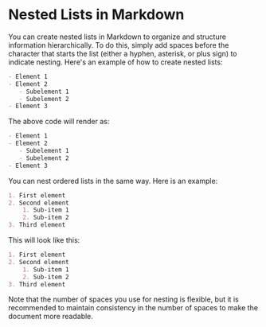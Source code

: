 # Nested Lists in Markdown

You can create nested lists in Markdown to organize and structure information hierarchically. To do this, simply add spaces before the character that starts the list (either a hyphen, asterisk, or plus sign) to indicate nesting. Here's an example of how to create nested lists:

```markdown
- Element 1
- Element 2
   - Subelement 1
   - Subelement 2
- Element 3
```

The above code will render as:

```markdown
- Element 1
- Element 2
   - Subelement 1
   - Subelement 2
- Element 3
```

You can nest ordered lists in the same way. Here is an example:

```markdown
1. First element
2. Second element
    1. Sub-item 1
    2. Sub-item 2
3. Third element
```

This will look like this:

```markdown
1. First element
2. Second element
    1. Sub-item 1
    2. Sub-item 2
3. Third element
```

Note that the number of spaces you use for nesting is flexible, but it is recommended to maintain consistency in the number of spaces to make the document more readable.